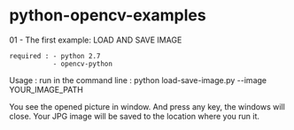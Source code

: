 # python-opencv-examples


01 - The first example: LOAD AND SAVE IMAGE 

    required : - python 2.7 
               - opencv-python
               
Usage : run in the command line : python load-save-image.py --image YOUR_IMAGE_PATH

You see the opened picture in window. And press any key, the windows will close. Your JPG image will be saved to the location where you run it.
